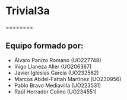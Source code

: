 # Trivial3a
========
## Equipo formado por: 
- Álvaro Panizo Romano (UO227748)
- Iñigo Llaneza Aller (UO206367)
- Javier Iglesias García (UO232562)
- Marcos Abdel-Fattah Martínez (UO230956)
- Pablo Bravo Mediavilla (UO223531)
- Raúl Herrador Colino (UO234551)
